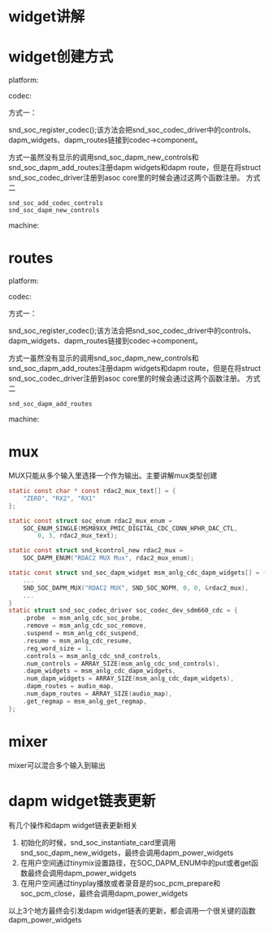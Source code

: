 # widget讲解

# widget创建方式

platform:

codec:

方式一：

snd_soc_register_codec();该方法会把snd_soc_codec_driver中的controls、dapm_widgets、dapm_routes链接到codec->component。

方式一虽然没有显示的调用snd_soc_dapm_new_controls和snd_soc_dapm_add_routes注册dapm widgets和dapm route，但是在将struct snd_soc_codec_driver注册到asoc core里的时候会通过这两个函数注册。
方式二

```
snd_soc_add_codec_controls
snd_soc_dapm_new_controls
```

machine:

# routes

platform:

codec:

方式一：

snd_soc_register_codec();该方法会把snd_soc_codec_driver中的controls、dapm_widgets、dapm_routes链接到codec->component。

方式一虽然没有显示的调用snd_soc_dapm_new_controls和snd_soc_dapm_add_routes注册dapm widgets和dapm route，但是在将struct snd_soc_codec_driver注册到asoc core里的时候会通过这两个函数注册。
方式二

```
snd_soc_dapm_add_routes
```

machine:

# mux

MUX只能从多个输入里选择一个作为输出。主要讲解mux类型创建

```c
static const char * const rdac2_mux_text[] = {
	"ZERO", "RX2", "RX1"
};

static const struct soc_enum rdac2_mux_enum =
	SOC_ENUM_SINGLE(MSM89XX_PMIC_DIGITAL_CDC_CONN_HPHR_DAC_CTL,
		0, 3, rdac2_mux_text);

static const struct snd_kcontrol_new rdac2_mux =
	SOC_DAPM_ENUM("RDAC2 MUX Mux", rdac2_mux_enum);

static const struct snd_soc_dapm_widget msm_anlg_cdc_dapm_widgets[] = {
    ...
    SND_SOC_DAPM_MUX("RDAC2 MUX", SND_SOC_NOPM, 0, 0, &rdac2_mux),
    ...
}
static struct snd_soc_codec_driver soc_codec_dev_sdm660_cdc = {
	.probe	= msm_anlg_cdc_soc_probe,
	.remove	= msm_anlg_cdc_soc_remove,
	.suspend = msm_anlg_cdc_suspend,
	.resume = msm_anlg_cdc_resume,
	.reg_word_size = 1,
	.controls = msm_anlg_cdc_snd_controls,
	.num_controls = ARRAY_SIZE(msm_anlg_cdc_snd_controls),
	.dapm_widgets = msm_anlg_cdc_dapm_widgets,
	.num_dapm_widgets = ARRAY_SIZE(msm_anlg_cdc_dapm_widgets),
	.dapm_routes = audio_map,
	.num_dapm_routes = ARRAY_SIZE(audio_map),
	.get_regmap = msm_anlg_get_regmap,
};
```





# mixer

mixer可以混合多个输入到输出



# dapm widget链表更新

有几个操作和dapm widget链表更新相关
1) 初始化的时候，snd_soc_instantiate_card里调用snd_soc_dapm_new_widgets，最终会调用dapm_power_widgets
2) 在用户空间通过tinymix设置路径，在SOC_DAPM_ENUM中的put或者get函数最终会调用dapm_power_widgets
3) 在用户空间通过tinyplay播放或者录音是的soc_pcm_prepare和soc_pcm_close，最终会调用dapm_power_widgets

以上3个地方最终会引发dapm widget链表的更新，都会调用一个很关键的函数dapm_power_widgets


